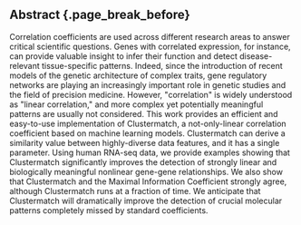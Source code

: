 ## Abstract {.page_break_before}

Correlation coefficients are used across different research areas to answer critical scientific questions.
Genes with correlated expression, for instance, can provide valuable insight to infer their function and detect disease-relevant tissue-specific patterns.
Indeed, since the introduction of recent models of the genetic architecture of complex traits, gene regulatory networks are playing an increasingly important role in genetic studies and the field of precision medicine.
However, "correlation" is widely understood as "linear correlation," and more complex yet potentially meaningful patterns are usually not considered.
This work provides an efficient and easy-to-use implementation of Clustermatch, a not-only-linear correlation coefficient based on machine learning models.
Clustermatch can derive a similarity value between highly-diverse data features, and it has a single parameter.
Using human RNA-seq data, we provide examples showing that Clustermatch significantly improves the detection of strongly linear and biologically meaningful nonlinear gene-gene relationships.
We also show that Clustermatch and the Maximal Information Coefficient strongly agree, although Clustermatch runs at a fraction of time.
We anticipate that Clustermatch will dramatically improve the detection of crucial molecular patterns completely missed by standard coefficients.
